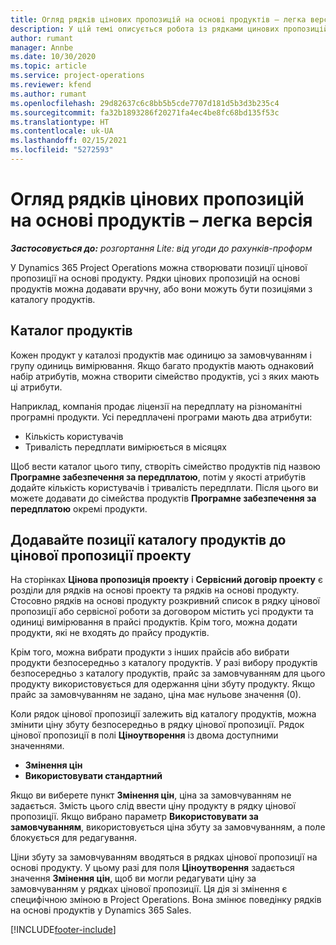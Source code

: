```yaml
---
title: Огляд рядків цінових пропозицій на основі продуктів – легка версія
description: У цій темі описується робота із рядками цинових пропозицій на основі продуктів.
author: rumant
manager: Annbe
ms.date: 10/30/2020
ms.topic: article
ms.service: project-operations
ms.reviewer: kfend
ms.author: rumant
ms.openlocfilehash: 29d82637c6c8bb5b5cde7707d181d5b3d3b235c4
ms.sourcegitcommit: fa32b1893286f20271fa4ec4be8fc68bd135f53c
ms.translationtype: HT
ms.contentlocale: uk-UA
ms.lasthandoff: 02/15/2021
ms.locfileid: "5272593"
---
```

# <a name="product-based-quote-lines-overview---lite"></a>Огляд рядків цінових пропозицій на основі продуктів – легка версія

_**Застосовується до:** розгортання Lite: від угоди до рахунків-проформ_

У Dynamics 365 Project Operations можна створювати позиції цінової пропозиції на основі продукту. Рядки цінових пропозицій на основі продуктів можна додавати вручну, або вони можуть бути позиціями з каталогу продуктів.

## <a name="product-catalog"></a>Каталог продуктів

Кожен продукт у каталозі продуктів має одиницю за замовчуванням і групу одиниць вимірювання. Якщо багато продуктів мають однаковий набір атрибутів, можна створити сімейство продуктів, усі з яких мають ці атрибути. 

Наприклад, компанія продає ліцензії на передплату на різноманітні програмні продукти. Усі передплачені програми мають два атрибути:

- Кількість користувачів
- Тривалість передплати вимірюється в місяцях

Щоб вести каталог цього типу, створіть сімейство продуктів під назвою **Програмне забезпечення за передплатою**, потім у якості атрибутів додайте кількість користувачів і тривалість передплати. Після цього ви можете додавати до сімейства продуктів **Програмне забезпечення за передплатою** окремі продукти.

## <a name="add-product-catalog-items-to-a-project-quote"></a>Додавайте позиції каталогу продуктів до цінової пропозиції проекту

На сторінках **Цінова пропозиція проекту** і **Сервісний договір проекту** є розділи для рядків на основі проекту та рядків на основі продукту. Стосовно рядків на основі продукту розкривний список в рядку цінової пропозиції або сервісної роботи за договором містить усі продукти та одиниці вимірювання в прайсі продуктів. Крім того, можна додати продукти, які не входять до прайсу продуктів.

Крім того, можна вибрати продукти з інших прайсів або вибрати продукти безпосередньо з каталогу продуктів. У разі вибору продуктів безпосередньо з каталогу продуктів, прайс за замовчуванням для цього продукту використовується для одержання ціни збуту продукту. Якщо прайс за замовчуванням не задано, ціна має нульове значення (0).

Коли рядок цінової пропозиції залежить від каталогу продуктів, можна змінити ціну збуту безпосередньо в рядку цінової пропозиції. Рядок цінової пропозиції в полі **Ціноутворення** із двома доступними значеннями.

- **Змінення цін**
- **Використовувати стандартний**

Якщо ви виберете пункт **Змінення цін**, ціна за замовчуванням не задається. Змість цього слід ввести ціну продукту в рядку цінової пропозиції. Якщо вибрано параметр **Використовувати за замовчуванням**, використовується ціна збуту за замовчуванням, а поле блокується для редагування.

Ціни збуту за замовчуванням вводяться в рядках цінової пропозиції на основі продукту. У цьому разі для поля **Ціноутворення** задається значення **Змінення цін**, щоб ви могли редагувати ціну за замовчуванням у рядках цінової пропозиції. Ця дія зі змінення є специфічною зміною в Project Operations. Вона змінює поведінку рядків на основі продуктів у Dynamics 365 Sales.


[!INCLUDE[footer-include](../../includes/footer-banner.md)]